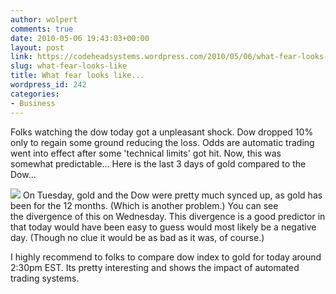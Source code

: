 ```yaml
---
author: wolpert
comments: true
date: 2010-05-06 19:43:03+00:00
layout: post
link: https://codeheadsystems.wordpress.com/2010/05/06/what-fear-looks-like/
slug: what-fear-looks-like
title: What fear looks like...
wordpress_id: 242
categories:
- Business
---
```


Folks watching the dow today got a unpleasant shock. Dow dropped 10% only to regain some ground reducing the loss. Odds are automatic trading went into effect after some 'technical limits' got hit. Now, this was somewhat predictable... Here is the last 3 days of gold compared to the Dow...

[![](http://codeheadsystems.files.wordpress.com/2010/05/screenshot.png)](http://codeheadsystems.files.wordpress.com/2010/05/screenshot.png) On Tuesday, gold and the Dow were pretty much synced up, as gold has been for the 12 months. (Which is another problem.) You can see the divergence of this on Wednesday. This divergence is a good predictor in that today would have been easy to guess would most likely be a negative day. (Though no clue it would be as bad as it was, of course.)

I highly recommend to folks to compare dow index to gold for today around 2:30pm EST. Its pretty interesting and shows the impact of automated trading systems.
